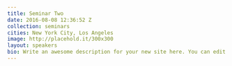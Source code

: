 ```yaml
---
title: Seminar Two
date: 2016-08-08 12:36:52 Z
collection: seminars
cities: New York City, Los Angeles
image: http://placehold.it/300x300
layout: speakers
bio: Write an awesome description for your new site here. You can edit this linet will appear in your document head meta (for Google search results) and in your feed.xml site description.
---
```

